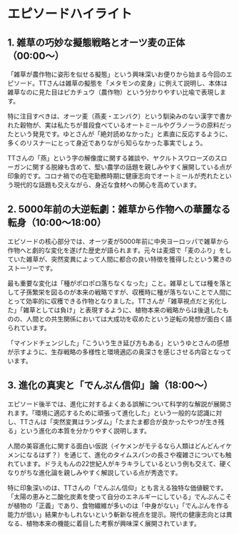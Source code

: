 # エピソードハイライト

## 1. 雑草の巧妙な擬態戦略とオーツ麦の正体（00:00〜）

「雑草が農作物に姿形を似せる擬態」という興味深いお便りから始まる今回のエピソード。TTさんは雑草の擬態を「メタモンの変身」に例えて説明し、本体は雑草なのに見た目はピカチュウ（農作物）という分かりやすい比喩で表現します。

特に注目すべきは、オーツ麦（燕麦・エンバク）という馴染みのない漢字で書かれた穀物が、実は私たちが普段食べているオートミールやグラノーラの原料だったという発見です。ゆとさんが「絶対読めなかった」と素直に反応するように、多くのリスナーにとって身近でありながら知らなかった事実でしょう。

TTさんの「燕」という字の解像度に関する雑談や、ヤクルトスワローズのスローガンに関する脱線も含めて、堅い農学の話題を親しみやすく展開している点が印象的です。コロナ禍での在宅勤務時期に健康志向でオートミールが売れたという現代的な話題も交えながら、身近な食材への関心を高めています。

## 2. 5000年前の大逆転劇：雑草から作物への華麗なる転身（10:00〜18:00）

エピソードの核心部分では、オーツ麦が5000年前に中央ヨーロッパで雑草から作物へと劇的な変化を遂げた歴史が語られます。元々は麦畑で「麦のふり」をしていた雑草が、突然変異によって人間に都合の良い特徴を獲得したという驚きのストーリーです。

最も重要な変化は「種がポロポロ落ちなくなった」こと。雑草としては種を落として子孫繁栄を図るのが本来の戦略ですが、収穫時に種が落ちないことで人間にとって効率的に収穫できる作物となりました。TTさんが「雑草視点だと劣化した」「雑草としては負け」と表現するように、植物本来の戦略からは後退したものの、人間との共生関係においては大成功を収めたという逆転の発想が面白く語られています。

「マインドチェンジした」「こういう生き延び方もある」というゆとさんの感想が示すように、生存戦略の多様性と環境適応の奥深さを感じさせる内容となっています。

## 3. 進化の真実と「でんぷん信仰」論（18:00〜）

エピソード後半では、進化に対するよくある誤解について科学的な解説が展開されます。「環境に適応するために頑張って進化した」という一般的な認識に対し、TTさんは「突然変異はランダム」「たまたま都合が良かったやつが生き残る」という進化の本質を分かりやすく説明します。

人間の美容進化に関する面白い仮説（イケメンがモテるなら人類はどんどんイケメンになるはず？）を通じて、進化のタイムスパンの長さや複雑さについても触れています。ドラえもんの22世紀人がキラキラしているという例も交えて、硬くなりがちな進化論を親しみやすく解説している点が秀逸です。

特に印象深いのは、TTさんの「でんぷん信仰」とも言える独特な価値観です。「太陽の恵みと二酸化炭素を使って自分のエネルギーにしている」でんぷんこそが植物の「正義」であり、食物繊維が多いのは「中身がない」「でんぷんを作る能力が低い」結果かもしれないという斬新な視点を提示。現代の健康志向とは異なる、植物本来の機能に着目した考察が興味深く展開されています。